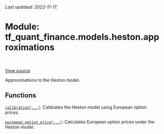 <!--
This file is generated by a tool. Do not edit directly.
For open-source contributions the docs will be updated automatically.
-->

*Last updated: 2022-11-17.*

<div itemscope itemtype="http://developers.google.com/ReferenceObject">
<meta itemprop="name" content="tf_quant_finance.models.heston.approximations" />
<meta itemprop="path" content="Stable" />
</div>

# Module: tf_quant_finance.models.heston.approximations

<!-- Insert buttons and diff -->

<table class="tfo-notebook-buttons tfo-api" align="left">
</table>

<a target="_blank" href="https://github.com/google/tf-quant-finance/blob/master/tf_quant_finance/models/heston/approximations/__init__.py">View source</a>



Approximations to the Heston model.



## Functions

[`calibration(...)`](../../../tf_quant_finance/models/heston/calibration.md): Calibrates the Heston model using European option prices.

[`european_option_price(...)`](../../../tf_quant_finance/models/heston/approximations/european_option_price.md): Calculates European option prices under the Heston model.

